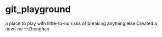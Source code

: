 # git_playground
a place to play with little-to-no risks of breaking anything else
Created a new line --Zhenghao
